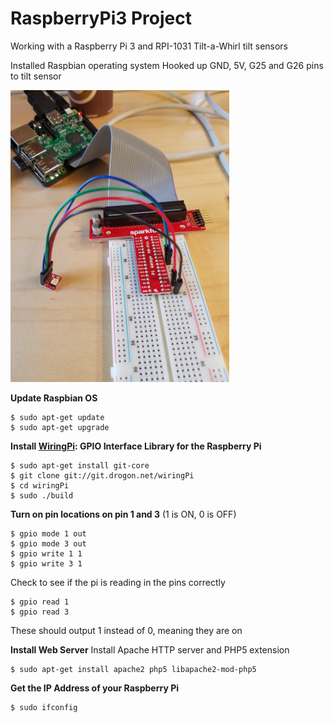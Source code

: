 # RaspberryPi3 Project
Working with a Raspberry Pi 3 and RPI-1031 Tilt-a-Whirl tilt sensors


Installed Raspbian operating system
Hooked up GND, 5V, G25 and G26 pins to tilt sensor


<img src="https://github.com/jessalbarian/RaspberryPi3/blob/master/setup.jpg?raw=true =" width="350" />


**Update Raspbian OS**
```
$ sudo apt-get update
$ sudo apt-get upgrade
```

**Install [WiringPi](http://wiringpi.com/): GPIO Interface Library for the Raspberry Pi**
```
$ sudo apt-get install git-core
$ git clone git://git.drogon.net/wiringPi
$ cd wiringPi
$ sudo ./build
```

**Turn on pin locations on pin 1 and 3** (1 is ON, 0 is OFF)
```
$ gpio mode 1 out
$ gpio mode 3 out
$ gpio write 1 1
$ gpio write 3 1
```
Check to see if the pi is reading in the pins correctly
```
$ gpio read 1
$ gpio read 3
```
These should output 1 instead of 0, meaning they are on

**Install Web Server**
Install Apache HTTP server and PHP5 extension
```
$ sudo apt-get install apache2 php5 libapache2-mod-php5
```

**Get the IP Address of your Raspberry Pi**
```
$ sudo ifconfig
```
